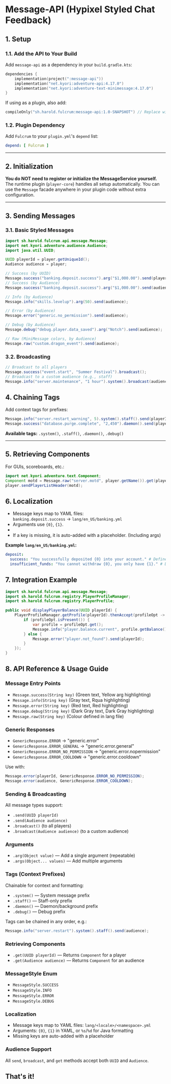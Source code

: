# Message-API (Hypixel Styled Chat Feedback)

## 1. Setup

### 1.1. Add the API to Your Build

Add `message-api` as a dependency in your `build.gradle.kts`:

```kotlin
dependencies {
    implementation(project(":message-api"))
    implementation("net.kyori:adventure-api:4.17.0")
    implementation("net.kyori:adventure-text-minimessage:4.17.0")
}
```

If using as a plugin, also add:

```kotlin
compileOnly("sh.harold.fulcrum:message-api:1.0-SNAPSHOT") // Replace with latest version
```

### 1.2. Plugin Dependency

Add `Fulcrum` to your `plugin.yml`'s `depend` list:

```yaml
depend: [ Fulcrum ]
```

---

## 2. Initialization

**You do NOT need to register or initialize the MessageService yourself.**
The runtime plugin (`player-core`) handles all setup automatically. You can use the `Message` facade anywhere in your plugin code without extra configuration.

---

## 3. Sending Messages
### 3.1. Basic Styled Messages

```java
import sh.harold.fulcrum.api.message.Message;
import net.kyori.adventure.audience.Audience;
import java.util.UUID;

UUID playerId = player.getUniqueId();
Audience audience = player;

// Success (by UUID)
Message.success("banking.deposit.success").arg("$1,000.00").send(playerId);
// Success (by Audience)
Message.success("banking.deposit.success").arg("$1,000.00").send(audience);

// Info (by Audience)
Message.info("skills.levelup").arg(50).send(audience);

// Error (by Audience)
Message.error("generic.no_permission").send(audience);

// Debug (by Audience)
Message.debug("debug.player.data_saved").arg("Notch").send(audience);

// Raw (MiniMessage colors, by Audience)
Message.raw("custom.dragon_event").send(audience);
```

### 3.2. Broadcasting

```java
// Broadcast to all players
Message.success("event.start", "Summer Festival").broadcast();
// Broadcast to a custom audience (e.g., staff)
Message.info("server.maintenance", "1 hour").system().broadcast(audience);
```


## 4. Chaining Tags

Add context tags for prefixes:

```java
Message.info("server.restart_warning", 5).system().staff().send(playerId);
Message.success("database.purge.complete", "2,450").daemon().send(playerId);
```

**Available tags:** `.system()`, `.staff()`, `.daemon()`, `.debug()`

---

## 5. Retrieving Components

For GUIs, scoreboards, etc.:

```java
import net.kyori.adventure.text.Component;
Component motd = Message.raw("server.motd", player.getName()).get(playerId);
player.sendPlayerListHeader(motd);
```

## 6. Localization

- Message keys map to YAML files:  
  `banking.deposit.success` -> `lang/en_US/banking.yml`
- Arguments use `{0}`, `{1}`.
- 
- If a key is missing, it is auto-added with a placeholder. (Including args)

**Example `lang/en_US/banking.yml`:**
```yaml
deposit:
  success: "You successfully deposited {0} into your account." # Defined as deposit.success
  insufficient_funds: "You cannot withdraw {0}, you only have {1}." # Defined as deposit.insufficient_funds
```

## 7. Integration Example

```java
import sh.harold.fulcrum.api.message.Message;
import sh.harold.fulcrum.registry.PlayerProfileManager;
import sh.harold.fulcrum.registry.PlayerProfile;

public void displayPlayerBalance(UUID playerId) {
    PlayerProfileManager.getProfile(playerId).thenAccept(profileOpt -> {
        if (profileOpt.isPresent()) {
            var profile = profileOpt.get();
            Message.info("player.balance.current", profile.getBalance()).send(playerId);
        } else {
            Message.error("player.not_found").send(playerId);
        }
    });
}
```

## 8. API Reference & Usage Guide

### Message Entry Points

- `Message.success(String key)` (Green text, Yellow arg highlighting)
- `Message.info(String key)` (Gray text, Rqua highlighting)
- `Message.error(String key)` (Red text, Red highlighting)
- `Message.debug(String key)` (Dark Gray text, Dark Gray highlighting)
- `Message.raw(String key)` (Colour defined in lang file)

### Generic Responses

- `GenericResponse.ERROR` → "generic.error"
- `GenericResponse.ERROR_GENERAL` → "generic.error.general"
- `GenericResponse.ERROR_NO_PERMISSION` → "generic.error.nopermission"
- `GenericResponse.ERROR_COOLDOWN` → "generic.error.cooldown"

Use with:
```java
Message.error(playerId, GenericResponse.ERROR_NO_PERMISSION);
Message.error(audience, GenericResponse.ERROR_COOLDOWN);
```

### Sending & Broadcasting

All message types support:
- `.send(UUID playerId)`
- `.send(Audience audience)`
- `.broadcast()` (to all players)
- `.broadcast(Audience audience)` (to a custom audience)

### Arguments

- `.arg(Object value)` — Add a single argument (repeatable)
- `.args(Object... values)` — Add multiple arguments

### Tags (Context Prefixes)

Chainable for context and formatting:
- `.system()` — System message prefix
- `.staff()` — Staff-only prefix
- `.daemon()` — Daemon/background prefix
- `.debug()` — Debug prefix

Tags can be chained in any order, e.g.:
```java
Message.info("server.restart").system().staff().send(audience);
```

### Retrieving Components

- `.get(UUID playerId)` — Returns `Component` for a player
- `.get(Audience audience)` — Returns `Component` for an audience

### MessageStyle Enum

- `MessageStyle.SUCCESS`
- `MessageStyle.INFO`
- `MessageStyle.ERROR`
- `MessageStyle.DEBUG`

### Localization

- Message keys map to YAML files: `lang/<locale>/<namespace>.yml`
- Arguments: `{0}`, `{1}` in YAML, or `%s`/`%d` for Java formatting
- Missing keys are auto-added with a placeholder

### Audience Support

All `send`, `broadcast`, and `get` methods accept both `UUID` and `Audience`.

## That's it!